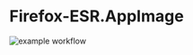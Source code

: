# Firefox-ESR.AppImage

![example workflow](https://github.com/nx-appbuild-hub/Firefox-ESR.AppImage//actions/workflows/makefile.yml/badge.svg)
